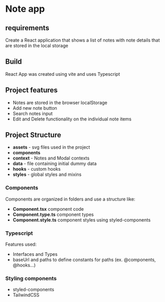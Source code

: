 # Note app

## requirements
Create a React application that shows a list of notes with note details that are
stored in the local storage

## Build
React App was created using vite and uses Typescript

## Project features

- Notes are stored in the browser localStorage
- Add new note button
- Search notes input
- Edit and Delete functionality on the individual note items

## Project Structure

- **assets** - svg files used in the project
- **components** 
- **context** - Notes and Modal contexts
- **data** - file containing initial dummy data
- **hooks** - custom hooks
- **styles** - global styles and mixins

### Components

Components are organized in folders and use a structure like:

- **Component.tsx** component code
- **Component.type.ts** component types
- **Component.style.ts** component styles using styled-components

### Typescript
Features used:
- Interfaces and Types
- baseUrl and paths to define constants for paths (ex. @components, @hooks...)

### Styling components

- styled-components
- TailwindCSS

